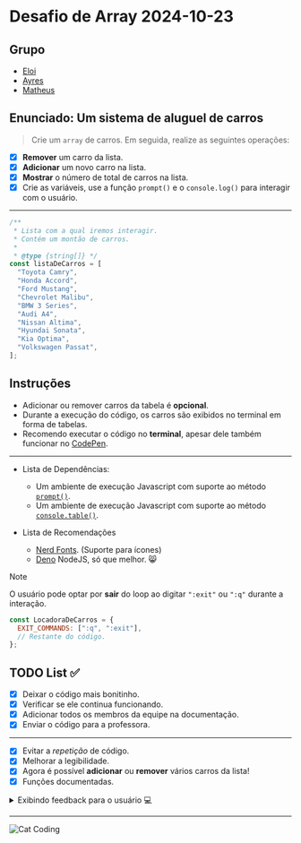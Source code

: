<!-- markdownlint-disable MD033 -->

# Desafio de Array 2024-10-23

## Grupo

- [Eloi](https://github.com/Eloi-0001)
- [Ayres](https://github.com/Kacaii)
- [Matheus](https://github.com/eumatheuslucena)

## Enunciado: Um sistema de aluguel de carros

> Crie um `array` de carros. Em seguida, realize as seguintes operações:

- [x] **Remover** um carro da lista.
- [x] **Adicionar** um novo carro na lista.
- [x] **Mostrar** o número de total de carros na lista.
- [x] Crie as variáveis, use a função `prompt()` e o `console.log()`
      para interagir com o usuário.

---

```javascript
/**
 * Lista com a qual iremos interagir.
 * Contém um montão de carros.
 *
 * @type {string[]} */
const listaDeCarros = [
  "Toyota Camry",
  "Honda Accord",
  "Ford Mustang",
  "Chevrolet Malibu",
  "BMW 3 Series",
  "Audi A4",
  "Nissan Altima",
  "Hyundai Sonata",
  "Kia Optima",
  "Volkswagen Passat",
];
```

## Instruções

- Adicionar ou remover carros da tabela é **opcional**.
- Durante a execução do código, os carros são exibidos no terminal em forma de tabelas.
- Recomendo executar o código no **terminal**,
  apesar dele também funcionar no [CodePen](https://codepen.io/pen/).

---

- Lista de Dependências:

  - Um ambiente de execução Javascript com suporte ao método [`prompt()`](https://developer.mozilla.org/en-US/docs/Web/API/Window/prompt).
  - Um ambiente de execução Javascript com suporte ao método [`console.table()`](https://developer.mozilla.org/en-US/docs/Web/API/console/table_static).

- Lista de Recomendações

  - [Nerd Fonts](https://www.nerdfonts.com/font-downloads). (Suporte para ícones)
  - [Deno](https://deno.com/) NodeJS, só que melhor. 😸

> [!NOTE]
> O usuário pode optar por **sair** do loop ao digitar `":exit"` ou `":q"`
> durante a interação.

```javascript
const LocadoraDeCarros = {
  EXIT_COMMANDS: [":q", ":exit"],
  // Restante do código.
};
```

## TODO List ✅

- [x] Deixar o código mais bonitinho.
- [x] Verificar se ele continua funcionando.
- [x] Adicionar todos os membros da equipe na documentação.
- [x] Enviar o código para a professora.

---

- [x] Evitar a _repetição_ de código.
- [x] Melhorar a legibilidade.
- [x] Agora é possível **adicionar** ou **remover** vários carros da lista!
- [x] Funções documentadas.

<details>
<summary>Exibindo feedback para o usuário 💻</summary>

---

````javascript
/**
 * Exibe uma mensagem de feedback no console sobre a adição ou remoção de um carro.
 *
 * @param {string} [nomeDoCarro="Nenhum carro"] - Nome do carro removido ou adicionado.
 * @param {string} [corTexto="yellow"] - Cor do texto do **nome** do carro, em _inglês_.
 * @param {string} [mensagem=""] - Mensagem a ser exibida no console.
 *
 * @example Após adicionar um carro.
 *
 * ```javascript
 * exibeMensagemFeedback("Toyota Camry", "green", "adicionado!");
 * ```
 *
 * Exibe uma mensagem no console com o nome do carro em VERDE.
 *
 * @example Após remover um carro.
 *
 * ```javascript
 * exibeMensagemFeedback("Honda Accord", "red", "foi removido da lista!");
 * ```
 *
 * Exibe uma mensagem no console com o nome do carro em VERMELHO.
 *
 * @example Comportamento padrão.
 *
 * ```
 * exibeMensagemFeedback(undefined, undefined, "foi removido da lista!")
 *
 * exibeMensagemFeedback(undefined, undefined, "foi adicionado!")
 * ```
 *
 * Exibe uma mensagem no console escrito "Nenhum carro foi removido" (ou adicionado).
 */
exibeMensagemFeedback(
  nomeDoCarro = "Nenhum carro",
  corTexto = "yellow",
  mensagem = "",
) {
  console.log(
    `%c${nomeDoCarro} %c${mensagem}`,
    `color:${corTexto}`,
    "color:white",
  );
},
````

  </details>

---

![Cat Coding](https://c.tenor.com/g3y2q5VQxvAAAAAC/cat-computer.gif)
